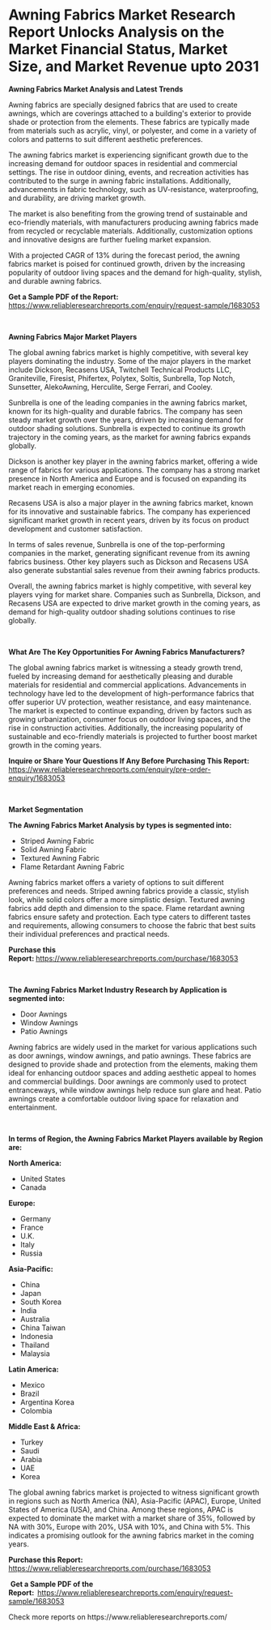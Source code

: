 <p><h1>Awning Fabrics Market Research Report Unlocks Analysis on the Market Financial Status, Market Size, and Market Revenue upto 2031</h1></p><p><strong>Awning Fabrics Market Analysis and Latest Trends</strong></p>
<p><p>Awning fabrics are specially designed fabrics that are used to create awnings, which are coverings attached to a building's exterior to provide shade or protection from the elements. These fabrics are typically made from materials such as acrylic, vinyl, or polyester, and come in a variety of colors and patterns to suit different aesthetic preferences.</p><p>The awning fabrics market is experiencing significant growth due to the increasing demand for outdoor spaces in residential and commercial settings. The rise in outdoor dining, events, and recreation activities has contributed to the surge in awning fabric installations. Additionally, advancements in fabric technology, such as UV-resistance, waterproofing, and durability, are driving market growth.</p><p>The market is also benefiting from the growing trend of sustainable and eco-friendly materials, with manufacturers producing awning fabrics made from recycled or recyclable materials. Additionally, customization options and innovative designs are further fueling market expansion.</p><p>With a projected CAGR of 13% during the forecast period, the awning fabrics market is poised for continued growth, driven by the increasing popularity of outdoor living spaces and the demand for high-quality, stylish, and durable awning fabrics.</p></p>
<p><strong>Get a Sample PDF of the Report:&nbsp;</strong> <a href="https://www.reliableresearchreports.com/enquiry/request-sample/1683053">https://www.reliableresearchreports.com/enquiry/request-sample/1683053</a></p>
<p>&nbsp;</p>
<p><strong>Awning Fabrics Major Market Players</strong></p>
<p><p>The global awning fabrics market is highly competitive, with several key players dominating the industry. Some of the major players in the market include Dickson, Recasens USA, Twitchell Technical Products LLC, Graniteville, Firesist, Phifertex, Polytex, Soltis, Sunbrella, Top Notch, Sunsetter, AlekoAwning, Herculite, Serge Ferrari, and Cooley.</p><p>Sunbrella is one of the leading companies in the awning fabrics market, known for its high-quality and durable fabrics. The company has seen steady market growth over the years, driven by increasing demand for outdoor shading solutions. Sunbrella is expected to continue its growth trajectory in the coming years, as the market for awning fabrics expands globally.</p><p>Dickson is another key player in the awning fabrics market, offering a wide range of fabrics for various applications. The company has a strong market presence in North America and Europe and is focused on expanding its market reach in emerging economies.</p><p>Recasens USA is also a major player in the awning fabrics market, known for its innovative and sustainable fabrics. The company has experienced significant market growth in recent years, driven by its focus on product development and customer satisfaction.</p><p>In terms of sales revenue, Sunbrella is one of the top-performing companies in the market, generating significant revenue from its awning fabrics business. Other key players such as Dickson and Recasens USA also generate substantial sales revenue from their awning fabrics products.</p><p>Overall, the awning fabrics market is highly competitive, with several key players vying for market share. Companies such as Sunbrella, Dickson, and Recasens USA are expected to drive market growth in the coming years, as demand for high-quality outdoor shading solutions continues to rise globally.</p></p>
<p>&nbsp;</p>
<p><strong>What Are The Key Opportunities For Awning Fabrics Manufacturers?</strong></p>
<p><p>The global awning fabrics market is witnessing a steady growth trend, fueled by increasing demand for aesthetically pleasing and durable materials for residential and commercial applications. Advancements in technology have led to the development of high-performance fabrics that offer superior UV protection, weather resistance, and easy maintenance. The market is expected to continue expanding, driven by factors such as growing urbanization, consumer focus on outdoor living spaces, and the rise in construction activities. Additionally, the increasing popularity of sustainable and eco-friendly materials is projected to further boost market growth in the coming years.</p></p>
<p><strong>Inquire or Share Your Questions If Any Before Purchasing This Report:</strong> <a href="https://www.reliableresearchreports.com/enquiry/pre-order-enquiry/1683053">https://www.reliableresearchreports.com/enquiry/pre-order-enquiry/1683053</a></p>
<p>&nbsp;</p>
<p><strong>Market Segmentation</strong></p>
<p><strong>The Awning Fabrics Market Analysis by types is segmented into:</strong></p>
<p><ul><li>Striped Awning Fabric</li><li>Solid Awning Fabric</li><li>Textured Awning Fabric</li><li>Flame Retardant Awning Fabric</li></ul></p>
<p><p>Awning fabrics market offers a variety of options to suit different preferences and needs. Striped awning fabrics provide a classic, stylish look, while solid colors offer a more simplistic design. Textured awning fabrics add depth and dimension to the space. Flame retardant awning fabrics ensure safety and protection. Each type caters to different tastes and requirements, allowing consumers to choose the fabric that best suits their individual preferences and practical needs.</p></p>
<p><strong>Purchase this Report:&nbsp;</strong><a href="https://www.reliableresearchreports.com/purchase/1683053">https://www.reliableresearchreports.com/purchase/1683053</a></p>
<p>&nbsp;</p>
<p><strong>The Awning Fabrics Market Industry Research by Application is segmented into:</strong></p>
<p><ul><li>Door Awnings</li><li>Window Awnings</li><li>Patio Awnings</li></ul></p>
<p><p>Awning fabrics are widely used in the market for various applications such as door awnings, window awnings, and patio awnings. These fabrics are designed to provide shade and protection from the elements, making them ideal for enhancing outdoor spaces and adding aesthetic appeal to homes and commercial buildings. Door awnings are commonly used to protect entranceways, while window awnings help reduce sun glare and heat. Patio awnings create a comfortable outdoor living space for relaxation and entertainment.</p></p>
<p>&nbsp;</p>
<p><strong>In terms of Region, the Awning Fabrics Market Players available by Region are:</strong></p>
<p>
    <p> <strong> North America: </strong>
        <ul>
            <li>United States</li>
            <li>Canada</li>
        </ul>
        </p> 
    <p> <strong> Europe: </strong>
        <ul>
            <li>Germany</li>
            <li>France</li>
            <li>U.K.</li>
            <li>Italy</li>
            <li>Russia</li>
        </ul>
        </p> 
    <p> <strong> Asia-Pacific: </strong>
        <ul>
            <li>China</li>
            <li>Japan</li>
            <li>South Korea</li>
            <li>India</li>
            <li>Australia</li>
            <li>China Taiwan</li>
            <li>Indonesia</li>
            <li>Thailand</li>
            <li>Malaysia</li>
        </ul>
        </p> 
    <p> <strong> Latin America: </strong>
        <ul>
            <li>Mexico</li>
            <li>Brazil</li>
            <li>Argentina Korea</li>
            <li>Colombia</li>
        </ul>
        </p> 
    <p> <strong> Middle East & Africa: </strong>
        <ul>
            <li>Turkey</li>
            <li>Saudi</li>
            <li>Arabia</li>
            <li>UAE</li>
            <li>Korea</li>
        </ul>
    </p>
    </p>
<p><p>The global awning fabrics market is projected to witness significant growth in regions such as North America (NA), Asia-Pacific (APAC), Europe, United States of America (USA), and China. Among these regions, APAC is expected to dominate the market with a market share of 35%, followed by NA with 30%, Europe with 20%, USA with 10%, and China with 5%. This indicates a promising outlook for the awning fabrics market in the coming years.</p></p>
<p><strong>Purchase this Report: </strong><a href="https://www.reliableresearchreports.com/purchase/1683053">https://www.reliableresearchreports.com/purchase/1683053</a></p>
<p>&nbsp;<strong>Get a Sample PDF of the Report:&nbsp;&nbsp;</strong><a href="https://www.reliableresearchreports.com/enquiry/request-sample/1683053">https://www.reliableresearchreports.com/enquiry/request-sample/1683053</a></p>
<p><strong></strong></p>
<p>Check more reports on https://www.reliableresearchreports.com/</p>